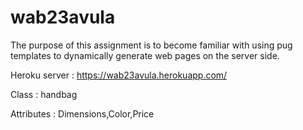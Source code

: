 # wab23avula

The purpose of this assignment is to become familiar with using pug templates to dynamically generate web pages on the server side.

Heroku server : https://wab23avula.herokuapp.com/

Class : handbag

Attributes : Dimensions,Color,Price
